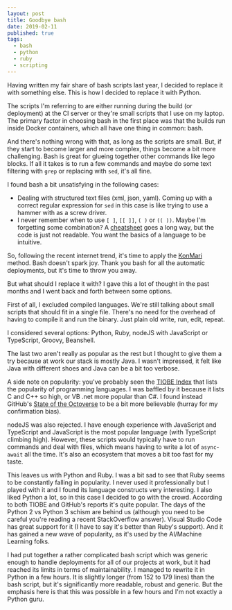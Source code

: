 ```yaml
---
layout: post
title: Goodbye bash
date: 2019-02-11
published: true
tags:
  - bash
  - python
  - ruby
  - scripting
---
```


Having written my fair share of bash scripts last year, I decided to replace it
with something else. This is how I decided to replace it with Python.

The scripts I'm referring to are either running during the build (or deployment)
at the CI server or they're small scripts that I use on my laptop. The primary
factor in choosing bash in the first place was that the builds run inside Docker
containers, which all have one thing in common: bash.

And there's nothing wrong with that, as long as the scripts are small. But, if
they start to become larger and more complex, things become a bit more
challenging. Bash is great for glueing together other commands like lego blocks.
If all it takes is to run a few commands and maybe do some text filtering with
`grep` or replacing with `sed`, it's all fine.

I found bash a bit unsatisfying in the following cases:

- Dealing with structured text files (xml, json, yaml). Coming up with a correct
  regular expression for `sed` in this case is like trying to use a hammer with
  as a screw driver.
- I never remember when to use `[ ]`, `[[ ]]`, `( )` or `(( ))`. Maybe I'm
  forgetting some combination? A [cheatsheet](https://devhints.io/bash) goes a
  long way, but the code is just not readable. You want the basics of a language
  to be intuitive.

So, following the recent internet trend, it's time to apply the
[KonMari](https://en.wikipedia.org/wiki/Marie_Kondo) method. Bash doesn't spark
joy. Thank you bash for all the automatic deployments, but it's time to throw
you away.

But what should I replace it with? I gave this a lot of thought in the past
months and I went back and forth between some options.

First of all, I excluded compiled languages. We're still talking about small
scripts that should fit in a single file. There's no need for the overhead of
having to compile it and run the binary. Just plain old write, run, edit,
repeat.

I considered several options: Python, Ruby, nodeJS with JavaScript or
TypeScript, Groovy, Beanshell.

The last two aren't really as popular as the rest but I thought to give them a
try because at work our stack is mostly Java. I wasn't impressed, it felt like
Java with different shoes and Java can be a bit too verbose.

A side note on popularity: you've probably seen the
[TIOBE Index](https://www.tiobe.com/tiobe-index/) that lists the popularity of
programming languages. I was baffled by it because it lists C and C++ so high,
or VB .net more popular than C#. I found instead GitHub's
[State of the Octoverse](https://octoverse.github.com/projects) to be a bit more
believable (hurray for my confirmation bias).

nodeJS was also rejected. I have enough experience with JavaScript and
TypeScript and JavaScript is the most popular language (with TypeScript climbing
high). However, these scripts would typically have to run commands and deal with
files, which means having to write a lot of `async`-`await` all the time. It's
also an ecosystem that moves a bit too fast for my taste.

This leaves us with Python and Ruby. I was a bit sad to see that Ruby seems to
be constantly falling in popularity. I never used it professionally but I played
with it and I found its language constructs very interesting. I also liked
Python a lot, so in this case I decided to go with the crowd. According to both
TIOBE and GitHub's reports it's quite popular. The days of the Python 2 vs
Python 3 schism are behind us (although you need to be careful you're reading a
recent StackOverflow answer). Visual Studio Code has great support for it (I
have to say it's better than Ruby's support). And it has gained a new wave of
popularity, as it's used by the AI/Machine Learning folks.

I had put together a rather complicated bash script which was generic enough to
handle deployments for all of our projects at work, but it had reached its
limits in terms of maintainability. I managed to rewrite it in Python in a few
hours. It is slightly longer (from 152 to 179 lines) than the bash script, but
it's significantly more readable, robust and generic. But the emphasis here is
that this was possible in a few hours and I'm not exactly a Python guru.
